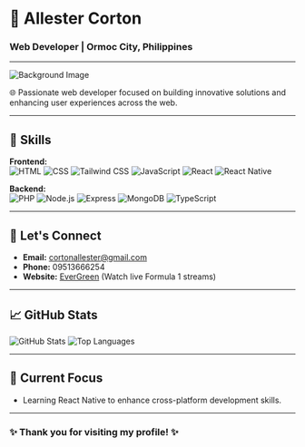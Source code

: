 # 🌟 Allester Corton
### Web Developer | Ormoc City, Philippines

---

![Background Image](https://source.unsplash.com/1600x900/?technology,web)  

🌐 Passionate web developer focused on building innovative solutions and enhancing user experiences across the web.

---

## 🚀 Skills
**Frontend:**  
![HTML](https://img.shields.io/badge/HTML-E34F26?style=flat-square&logo=html5&logoColor=white) 
![CSS](https://img.shields.io/badge/CSS-1572B6?style=flat-square&logo=css3&logoColor=white) 
![Tailwind CSS](https://img.shields.io/badge/Tailwind_CSS-38B2AC?style=flat-square&logo=tailwind-css&logoColor=white) 
![JavaScript](https://img.shields.io/badge/JavaScript-F7DF1E?style=flat-square&logo=javascript&logoColor=black) 
![React](https://img.shields.io/badge/React-61DAFB?style=flat-square&logo=react&logoColor=black) 
![React Native](https://img.shields.io/badge/React_Native-61DAFB?style=flat-square&logo=react-native&logoColor=black)  

**Backend:**  
![PHP](https://img.shields.io/badge/PHP-777BB4?style=flat-square&logo=php&logoColor=white) 
![Node.js](https://img.shields.io/badge/Node.js-339933?style=flat-square&logo=node.js&logoColor=white) 
![Express](https://img.shields.io/badge/Express-000000?style=flat-square&logo=express&logoColor=white) 
![MongoDB](https://img.shields.io/badge/MongoDB-47A248?style=flat-square&logo=mongodb&logoColor=white) 
![TypeScript](https://img.shields.io/badge/TypeScript-3178C6?style=flat-square&logo=typescript&logoColor=white) 

---

## 💬 Let's Connect
- **Email:** [cortonallester@gmail.com](mailto:cortonallester@gmail.com)
- **Phone:** 09513666254
- **Website:** [EverGreen](https://evergreenstreams.vercel.app/) (Watch live Formula 1 streams)

---

## 📈 GitHub Stats
![GitHub Stats](https://github-readme-stats.vercel.app/api?username=your-username&show_icons=true&hide_title=true&theme=radical)
![Top Languages](https://github-readme-stats.vercel.app/api/top-langs/?username=your-username&layout=compact&theme=radical)

---

## 🌌 Current Focus
- Learning React Native to enhance cross-platform development skills.

---

### ✨ Thank you for visiting my profile! ✨
